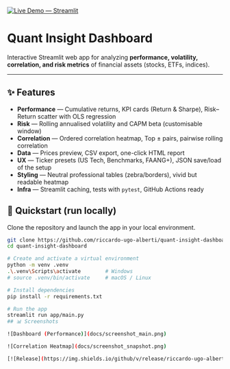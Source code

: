 [![Live Demo — Streamlit](https://img.shields.io/badge/Live%20Demo-Streamlit-FF4B4B?logo=streamlit&logoColor=white)](https://quant-insight-dashboard-cq4skayqidv5vnmysogrcz.streamlit.app)

# Quant Insight Dashboard

Interactive Streamlit web app for analyzing **performance, volatility, correlation, and risk metrics** of financial assets (stocks, ETFs, indices).

---

## ✨ Features

- **Performance** — Cumulative returns, KPI cards (Return & Sharpe), Risk–Return scatter with OLS regression
- **Risk** — Rolling annualised volatility and CAPM beta (customisable window)
- **Correlation** — Ordered correlation heatmap, Top ± pairs, pairwise rolling correlation
- **Data** — Prices preview, CSV export, one-click HTML report
- **UX** — Ticker presets (US Tech, Benchmarks, FAANG+), JSON save/load of the setup
- **Styling** — Neutral professional tables (zebra/borders), vivid but readable heatmap
- **Infra** — Streamlit caching, tests with `pytest`, GitHub Actions ready

## 🚀 Quickstart (run locally)

Clone the repository and launch the app in your local environment.

```bash
git clone https://github.com/riccardo-ugo-alberti/quant-insight-dashboard.git
cd quant-insight-dashboard

# Create and activate a virtual environment
python -m venv .venv
.\.venv\Scripts\activate        # Windows
# source .venv/bin/activate     # macOS / Linux

# Install dependencies
pip install -r requirements.txt

# Run the app
streamlit run app/main.py
## 📊 Screenshots

![Dashboard (Performance)](docs/screenshot_main.png)

![Correlation Heatmap](docs/screenshot_snapshot.png)

[![Release](https://img.shields.io/github/v/release/riccardo-ugo-alberti/quant-insight-dashboard?label=Latest%20release)](https://github.com/riccardo-ugo-alberti/quant-insight-dashboard/releases)
